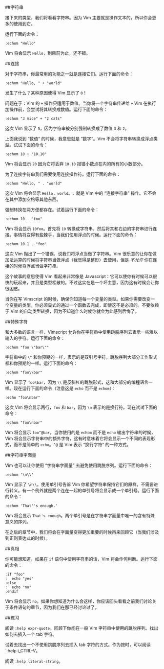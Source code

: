 ##字符串

接下来的类型，我们将看看字符串。因为 Vim 主要就是操作文本的，所以你会更多的使用到它。

运行下面的命令：

```vim
:echom "Hello"
```

Vim 将会显示 `Hello`，到目前为止，还不错。

##连接

对于字符串，你最常用的功能之一就是连接它们。运行下面的命令：

```vim
:echom "Hello, " + "world"
```

发生了什么？某种原因使得 Vim 显示了 `0`！

问题在于：Vim 的 `+` 操作只适用于数值。当你将一个字符串传递给 `+` Vim 在执行加操作前，会尝试将其转换成数值。运行下面的命令：

```vim
:echom "3 mice" + "2 cats"
```

这次 Vim 显示了 `5`，因为字符串被分别强制转换成了数值 `3` 和 `2`。

上面我说到 ”数值“ 的时候，我意思就是 ”数字“。Vim 不会将字符串转换成浮点类型。试试下面的命令：

```vim
:echom 10 + "10.10"
```

Vim 将会显示 `20` 因为它将丢弃 `10.10` 报错小数点在内的所有的小数部分。

为了连接字符串我们需要使用连接操作符。运行下面的命令：

```vim
:echom "Hello, " . "world"
```
这次 Vim 将会显示 `Hello, world`。`.` 就是 Vim 中的 “连接字符串” 操作。它不会在其中添加空格等其他东西。

强制转换在两方便都存在。试着运行下面的命令：

```vim
:echom 10 . "foo"
```

Vim 将会显示 `10foo`。首先将 `10` 转换成字符串，然后将其和右边的字符串进行连接。事情将变得有些棘手，当我们使用浮点的时候。运行下面的命令：

```vim
:echom 10.1 . "foo"
```

这次 Vim 抛出了一个错误，说我们将浮点当做了字符串。Vim 很乐意的让你在做加法运算的时候将字符串当做浮点（我觉得是整形）去使用，但是 *不允许* 你在连接的时候将浮点当做字符串。

这个故事的意思使得 Vim 看起来非常像是 Javascript：它可以使你有时候可以很快的玩起来，并且是类型松散的。不过这实在是一个坏主意，因为这有时候会让你很困惑。

当你在写 Vimscript 的时候，确保你知道每一个变量的类型。如果你需要改变一个变量的类型，你必须显式的通过一个函数去完成，即使这不是必须的。不要依赖于 Vim 的自动类型转换，因为不知道什么时候你就会为此感到后悔了。

##特殊字符

和大多数的语言一样，Vimscript 允许你在字符串中使用跳脱序列去表示一些难以输入的字符。运行下面的命令：

```vim
:echom "foo \"bar\""
```

字符串中的 `\"` 和你预期的一样，表示的是双引号字符。跳脱序列大部分工作形式都和你预期的一样。运行下面的命令：

```vim
:echom "foo\\bar"
```

Vim 显示了 `foo\bar`，因为 `\\` 是反斜杠的跳脱形式，这和大部分的编程语言一样。现在运行下面的命令（注意这是 `echo` 而不是 `echom`）：

```vim
:echo "foo\nbar"
```

这次 Vim 将会显示两行，`foo` 和 `bar`，因为 `\n` 表示的是换行符。现在试试下面的命令：

```vim
:echom "foo\nbar"
```

Vim 将会显示 `foo^@bar`。当你使用的是 `echom` 而不是 `echo` 输出字符串的时候，Vim 将会显示字符串中的额外字符，这有时意味着它将会显示一个不同的表现形式，而不是简单的 `echo`。`^@` 是 Vim 表示 “换行字符” 的一种方式。

##字符串字面量

Vim 也可以让你使用 “字符串字面量” 去避免使用跳脱序列。运行下面的命令：

```vim
:echom '\n\\'
```

Vim 显示了 `\n\\`。使用单引号告诉 Vim 你希望字符串保持它们的原样，不需要进行转义。有一个例外就是两个连在一起的单引号将会显示成一个单引号。运行下面的命令：

```vim
:echom 'That''s enough.'
```

Vim 将会显示 `That's enough`。两个单引号是在字符串字面量中唯一的含有特殊意义的序列。

在之后的章节中，我们将会在字面量变得更加重要的时候再来回顾它（当我们涉及到正则表达式的时候）。

##真相

你可能想知道，如果在 `if` 语句中使用字符串的话，Vim 将会作何判断。运行下面的命令：

```vim
:if "foo"
:  echo "yes"
:else
:  echo "no"
:endif
```

Vim 将会显示 `no`。如果你想知道为什么会这样，你应该回头看看之前我们讨论关于条件语句的章节，因为我们在那已经讨论过了。

##练习

阅读 `:help expr-quote`。回顾下你能在一般 Vim 字符串中使用的跳脱序列。找出如何去插入一个 tab 字符。

试着去找出一个不使用跳脱序列去插入 tab 字符的方式。作为按时，可以阅读 `:help i_CTRL-V。

阅读 `:help literal-string`。
